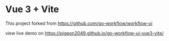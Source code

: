 # Vue 3 + Vite

This project forked from https://github.com/go-workflow/workflow-ui

view live demo on   https://pigeon2049.github.io/go-workflow-ui-vue3-vite/
